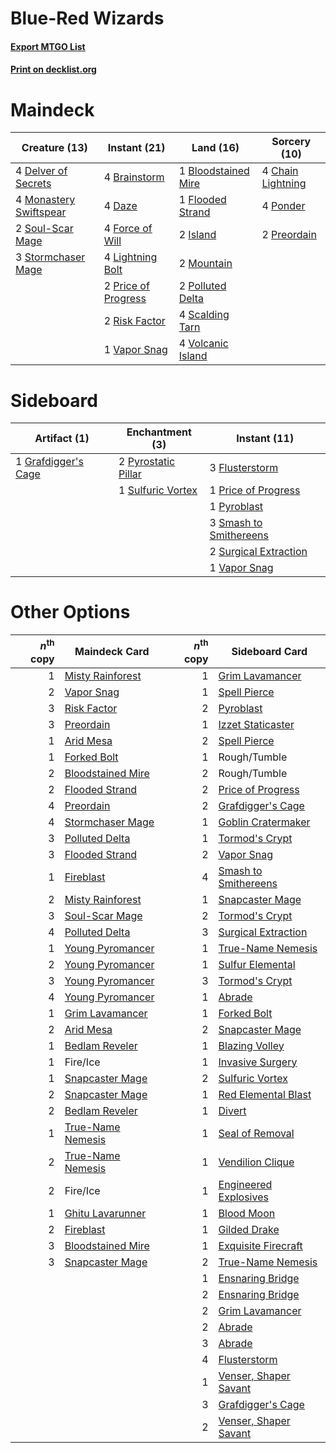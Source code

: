 # Blue-Red Wizards

#### [Export MTGO List](../collection/Blue-Red%20Wizards/Blue-Red%20Wizards.txt)
#### [Print on decklist.org](http://decklist.org/?deckmain=1%09Bloodstained%20Mire%0A4%09Brainstorm%0A4%09Chain%20Lightning%0A4%09Daze%0A4%09Delver%20of%20Secrets%0A1%09Flooded%20Strand%0A4%09Force%20of%20Will%0A2%09Island%0A4%09Lightning%20Bolt%0A4%09Monastery%20Swiftspear%0A2%09Mountain%0A2%09Polluted%20Delta%0A4%09Ponder%0A2%09Preordain%0A2%09Price%20of%20Progress%0A2%09Risk%20Factor%0A4%09Scalding%20Tarn%0A2%09Soul-Scar%20Mage%0A3%09Stormchaser%20Mage%0A1%09Vapor%20Snag%0A4%09Volcanic%20Island&deckside=3%09Flusterstorm%0A1%09Grafdigger's%20Cage%0A1%09Price%20of%20Progress%0A1%09Pyroblast%0A2%09Pyrostatic%20Pillar%0A3%09Smash%20to%20Smithereens%0A1%09Sulfuric%20Vortex%0A2%09Surgical%20Extraction%0A1%09Vapor%20Snag)
# Maindeck

|                                          Creature (13)                                          |                                         Instant (21)                                         |                                          Land (16)                                           |                                        Sorcery (10)                                        |
|-------------------------------------------------------------------------------------------------|----------------------------------------------------------------------------------------------|----------------------------------------------------------------------------------------------|--------------------------------------------------------------------------------------------|
|4 [Delver of Secrets](http://gatherer.wizards.com/Pages/Card/Details.aspx?multiverseid=439326)   |4 [Brainstorm](http://gatherer.wizards.com/Pages/Card/Details.aspx?multiverseid=382871)       |1 [Bloodstained Mire](http://gatherer.wizards.com/Pages/Card/Details.aspx?multiverseid=405094)|4 [Chain Lightning](http://gatherer.wizards.com/Pages/Card/Details.aspx?multiverseid=217977)|
|4 [Monastery Swiftspear](http://gatherer.wizards.com/Pages/Card/Details.aspx?multiverseid=438706)|4 [Daze](http://gatherer.wizards.com/Pages/Card/Details.aspx?multiverseid=413586)             |1 [Flooded Strand](http://gatherer.wizards.com/Pages/Card/Details.aspx?multiverseid=405098)   |4 [Ponder](http://gatherer.wizards.com/Pages/Card/Details.aspx?multiverseid=451051)         |
|2 [Soul-Scar Mage](http://gatherer.wizards.com/Pages/Card/Details.aspx?multiverseid=426850)      |4 [Force of Will](http://gatherer.wizards.com/Pages/Card/Details.aspx?multiverseid=382943)    |2 [Island](http://gatherer.wizards.com/Pages/Card/Details.aspx?multiverseid=439602)           |2 [Preordain](http://gatherer.wizards.com/Pages/Card/Details.aspx?multiverseid=265979)      |
|3 [Stormchaser Mage](http://gatherer.wizards.com/Pages/Card/Details.aspx?multiverseid=407669)    |4 [Lightning Bolt](http://gatherer.wizards.com/Pages/Card/Details.aspx?multiverseid=234704)   |2 [Mountain](http://gatherer.wizards.com/Pages/Card/Details.aspx?multiverseid=439604)         |                                                                                            |
|                                                                                                 |2 [Price of Progress](http://gatherer.wizards.com/Pages/Card/Details.aspx?multiverseid=234714)|2 [Polluted Delta](http://gatherer.wizards.com/Pages/Card/Details.aspx?multiverseid=405104)   |                                                                                            |
|                                                                                                 |2 [Risk Factor](http://gatherer.wizards.com/Pages/Card/Details.aspx?multiverseid=452863)      |4 [Scalding Tarn](http://gatherer.wizards.com/Pages/Card/Details.aspx?multiverseid=426069)    |                                                                                            |
|                                                                                                 |1 [Vapor Snag](http://gatherer.wizards.com/Pages/Card/Details.aspx?multiverseid=397738)       |4 [Volcanic Island](http://gatherer.wizards.com/Pages/Card/Details.aspx?multiverseid=383147)  |                                                                                            |


# Sideboard

|                                         Artifact (1)                                         |                                       Enchantment (3)                                       |                                          Instant (11)                                           |
|----------------------------------------------------------------------------------------------|---------------------------------------------------------------------------------------------|-------------------------------------------------------------------------------------------------|
|1 [Grafdigger's Cage](http://gatherer.wizards.com/Pages/Card/Details.aspx?multiverseid=426046)|2 [Pyrostatic Pillar](http://gatherer.wizards.com/Pages/Card/Details.aspx?multiverseid=44290)|3 [Flusterstorm](http://gatherer.wizards.com/Pages/Card/Details.aspx?multiverseid=382942)        |
|                                                                                              |1 [Sulfuric Vortex](http://gatherer.wizards.com/Pages/Card/Details.aspx?multiverseid=383117) |1 [Price of Progress](http://gatherer.wizards.com/Pages/Card/Details.aspx?multiverseid=234714)   |
|                                                                                              |                                                                                             |1 [Pyroblast](http://gatherer.wizards.com/Pages/Card/Details.aspx?multiverseid=159243)           |
|                                                                                              |                                                                                             |3 [Smash to Smithereens](http://gatherer.wizards.com/Pages/Card/Details.aspx?multiverseid=397795)|
|                                                                                              |                                                                                             |2 [Surgical Extraction](http://gatherer.wizards.com/Pages/Card/Details.aspx?multiverseid=397706) |
|                                                                                              |                                                                                             |1 [Vapor Snag](http://gatherer.wizards.com/Pages/Card/Details.aspx?multiverseid=397738)          |


# Other Options

|*n*<sup>th</sup> copy|                                       Maindeck Card                                        |*n*<sup>th</sup> copy|                                         Sideboard Card                                         |
|--------------------:|--------------------------------------------------------------------------------------------|--------------------:|------------------------------------------------------------------------------------------------|
|                    1|[Misty Rainforest](http://gatherer.wizards.com/Pages/Card/Details.aspx?multiverseid=426065) |                    1|[Grim Lavamancer](http://gatherer.wizards.com/Pages/Card/Details.aspx?multiverseid=234706)      |
|                    2|[Vapor Snag](http://gatherer.wizards.com/Pages/Card/Details.aspx?multiverseid=397738)       |                    1|[Spell Pierce](http://gatherer.wizards.com/Pages/Card/Details.aspx?multiverseid=425876)         |
|                    3|[Risk Factor](http://gatherer.wizards.com/Pages/Card/Details.aspx?multiverseid=452863)      |                    2|[Pyroblast](http://gatherer.wizards.com/Pages/Card/Details.aspx?multiverseid=159243)            |
|                    3|[Preordain](http://gatherer.wizards.com/Pages/Card/Details.aspx?multiverseid=265979)        |                    1|[Izzet Staticaster](http://gatherer.wizards.com/Pages/Card/Details.aspx?multiverseid=253638)    |
|                    1|[Arid Mesa](http://gatherer.wizards.com/Pages/Card/Details.aspx?multiverseid=426054)        |                    2|[Spell Pierce](http://gatherer.wizards.com/Pages/Card/Details.aspx?multiverseid=425876)         |
|                    1|[Forked Bolt](http://gatherer.wizards.com/Pages/Card/Details.aspx?multiverseid=401702)      |                    1|Rough/Tumble                                                                                    |
|                    2|[Bloodstained Mire](http://gatherer.wizards.com/Pages/Card/Details.aspx?multiverseid=405094)|                    2|Rough/Tumble                                                                                    |
|                    2|[Flooded Strand](http://gatherer.wizards.com/Pages/Card/Details.aspx?multiverseid=405098)   |                    2|[Price of Progress](http://gatherer.wizards.com/Pages/Card/Details.aspx?multiverseid=234714)    |
|                    4|[Preordain](http://gatherer.wizards.com/Pages/Card/Details.aspx?multiverseid=265979)        |                    2|[Grafdigger's Cage](http://gatherer.wizards.com/Pages/Card/Details.aspx?multiverseid=426046)    |
|                    4|[Stormchaser Mage](http://gatherer.wizards.com/Pages/Card/Details.aspx?multiverseid=407669) |                    1|[Goblin Cratermaker](http://gatherer.wizards.com/Pages/Card/Details.aspx?multiverseid=452853)   |
|                    3|[Polluted Delta](http://gatherer.wizards.com/Pages/Card/Details.aspx?multiverseid=405104)   |                    1|[Tormod's Crypt](http://gatherer.wizards.com/Pages/Card/Details.aspx?multiverseid=389723)       |
|                    3|[Flooded Strand](http://gatherer.wizards.com/Pages/Card/Details.aspx?multiverseid=405098)   |                    2|[Vapor Snag](http://gatherer.wizards.com/Pages/Card/Details.aspx?multiverseid=397738)           |
|                    1|[Fireblast](http://gatherer.wizards.com/Pages/Card/Details.aspx?multiverseid=234736)        |                    4|[Smash to Smithereens](http://gatherer.wizards.com/Pages/Card/Details.aspx?multiverseid=397795) |
|                    2|[Misty Rainforest](http://gatherer.wizards.com/Pages/Card/Details.aspx?multiverseid=426065) |                    1|[Snapcaster Mage](http://gatherer.wizards.com/Pages/Card/Details.aspx?multiverseid=425875)      |
|                    3|[Soul-Scar Mage](http://gatherer.wizards.com/Pages/Card/Details.aspx?multiverseid=426850)   |                    2|[Tormod's Crypt](http://gatherer.wizards.com/Pages/Card/Details.aspx?multiverseid=389723)       |
|                    4|[Polluted Delta](http://gatherer.wizards.com/Pages/Card/Details.aspx?multiverseid=405104)   |                    3|[Surgical Extraction](http://gatherer.wizards.com/Pages/Card/Details.aspx?multiverseid=397706)  |
|                    1|[Young Pyromancer](http://gatherer.wizards.com/Pages/Card/Details.aspx?multiverseid=413697) |                    1|[True-Name Nemesis](http://gatherer.wizards.com/Pages/Card/Details.aspx?multiverseid=376562)    |
|                    2|[Young Pyromancer](http://gatherer.wizards.com/Pages/Card/Details.aspx?multiverseid=413697) |                    1|[Sulfur Elemental](http://gatherer.wizards.com/Pages/Card/Details.aspx?multiverseid=122416)     |
|                    3|[Young Pyromancer](http://gatherer.wizards.com/Pages/Card/Details.aspx?multiverseid=413697) |                    3|[Tormod's Crypt](http://gatherer.wizards.com/Pages/Card/Details.aspx?multiverseid=389723)       |
|                    4|[Young Pyromancer](http://gatherer.wizards.com/Pages/Card/Details.aspx?multiverseid=413697) |                    1|[Abrade](http://gatherer.wizards.com/Pages/Card/Details.aspx?multiverseid=430772)               |
|                    1|[Grim Lavamancer](http://gatherer.wizards.com/Pages/Card/Details.aspx?multiverseid=234706)  |                    1|[Forked Bolt](http://gatherer.wizards.com/Pages/Card/Details.aspx?multiverseid=401702)          |
|                    2|[Arid Mesa](http://gatherer.wizards.com/Pages/Card/Details.aspx?multiverseid=426054)        |                    2|[Snapcaster Mage](http://gatherer.wizards.com/Pages/Card/Details.aspx?multiverseid=425875)      |
|                    1|[Bedlam Reveler](http://gatherer.wizards.com/Pages/Card/Details.aspx?multiverseid=414415)   |                    1|[Blazing Volley](http://gatherer.wizards.com/Pages/Card/Details.aspx?multiverseid=426821)       |
|                    1|Fire/Ice                                                                                    |                    1|[Invasive Surgery](http://gatherer.wizards.com/Pages/Card/Details.aspx?multiverseid=409811)     |
|                    1|[Snapcaster Mage](http://gatherer.wizards.com/Pages/Card/Details.aspx?multiverseid=425875)  |                    2|[Sulfuric Vortex](http://gatherer.wizards.com/Pages/Card/Details.aspx?multiverseid=383117)      |
|                    2|[Snapcaster Mage](http://gatherer.wizards.com/Pages/Card/Details.aspx?multiverseid=425875)  |                    1|[Red Elemental Blast](http://gatherer.wizards.com/Pages/Card/Details.aspx?multiverseid=202447)  |
|                    2|[Bedlam Reveler](http://gatherer.wizards.com/Pages/Card/Details.aspx?multiverseid=414415)   |                    1|[Divert](http://gatherer.wizards.com/Pages/Card/Details.aspx?multiverseid=429872)               |
|                    1|[True-Name Nemesis](http://gatherer.wizards.com/Pages/Card/Details.aspx?multiverseid=376562)|                    1|[Seal of Removal](http://gatherer.wizards.com/Pages/Card/Details.aspx?multiverseid=21287)       |
|                    2|[True-Name Nemesis](http://gatherer.wizards.com/Pages/Card/Details.aspx?multiverseid=376562)|                    1|[Vendilion Clique](http://gatherer.wizards.com/Pages/Card/Details.aspx?multiverseid=370390)     |
|                    2|Fire/Ice                                                                                    |                    1|[Engineered Explosives](http://gatherer.wizards.com/Pages/Card/Details.aspx?multiverseid=370549)|
|                    1|[Ghitu Lavarunner](http://gatherer.wizards.com/Pages/Card/Details.aspx?multiverseid=443015) |                    1|[Blood Moon](http://gatherer.wizards.com/Pages/Card/Details.aspx?multiverseid=370419)           |
|                    2|[Fireblast](http://gatherer.wizards.com/Pages/Card/Details.aspx?multiverseid=234736)        |                    1|[Gilded Drake](http://gatherer.wizards.com/Pages/Card/Details.aspx?multiverseid=5837)           |
|                    3|[Bloodstained Mire](http://gatherer.wizards.com/Pages/Card/Details.aspx?multiverseid=405094)|                    1|[Exquisite Firecraft](http://gatherer.wizards.com/Pages/Card/Details.aspx?multiverseid=398513)  |
|                    3|[Snapcaster Mage](http://gatherer.wizards.com/Pages/Card/Details.aspx?multiverseid=425875)  |                    2|[True-Name Nemesis](http://gatherer.wizards.com/Pages/Card/Details.aspx?multiverseid=376562)    |
|                     |                                                                                            |                    1|[Ensnaring Bridge](http://gatherer.wizards.com/Pages/Card/Details.aspx?multiverseid=442213)     |
|                     |                                                                                            |                    2|[Ensnaring Bridge](http://gatherer.wizards.com/Pages/Card/Details.aspx?multiverseid=442213)     |
|                     |                                                                                            |                    2|[Grim Lavamancer](http://gatherer.wizards.com/Pages/Card/Details.aspx?multiverseid=234706)      |
|                     |                                                                                            |                    2|[Abrade](http://gatherer.wizards.com/Pages/Card/Details.aspx?multiverseid=430772)               |
|                     |                                                                                            |                    3|[Abrade](http://gatherer.wizards.com/Pages/Card/Details.aspx?multiverseid=430772)               |
|                     |                                                                                            |                    4|[Flusterstorm](http://gatherer.wizards.com/Pages/Card/Details.aspx?multiverseid=382942)         |
|                     |                                                                                            |                    1|[Venser, Shaper Savant](http://gatherer.wizards.com/Pages/Card/Details.aspx?multiverseid=425880)|
|                     |                                                                                            |                    3|[Grafdigger's Cage](http://gatherer.wizards.com/Pages/Card/Details.aspx?multiverseid=426046)    |
|                     |                                                                                            |                    2|[Venser, Shaper Savant](http://gatherer.wizards.com/Pages/Card/Details.aspx?multiverseid=425880)|

